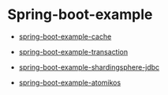 # Spring-boot-example


* [spring-boot-example-cache](https://github.com/zhengyin/spring-boot-example/tree/master/spring-boot-example-cache)

* [spring-boot-example-transaction](https://github.com/zhengyin/spring-boot-example/tree/master/spring-boot-example-transaction)

* [spring-boot-example-shardingsphere-jdbc](https://github.com/zhengyin/spring-boot-example/tree/master/spring-boot-example-shardingsphere-jdbc)

* [spring-boot-example-atomikos](https://github.com/zhengyin/spring-boot-example/tree/master/spring-boot-example-atomikos)
